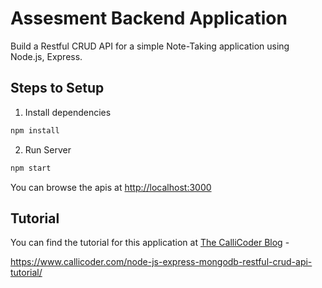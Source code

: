 # Assesment Backend Application

Build a Restful CRUD API for a simple Note-Taking application using Node.js, Express.

## Steps to Setup

1. Install dependencies

```bash
npm install
```

2. Run Server

```bash
npm start
```

You can browse the apis at <http://localhost:3000>

## Tutorial
You can find the tutorial for this application at [The CalliCoder Blog](https://www.callicoder.com) - 

<https://www.callicoder.com/node-js-express-mongodb-restful-crud-api-tutorial/>
